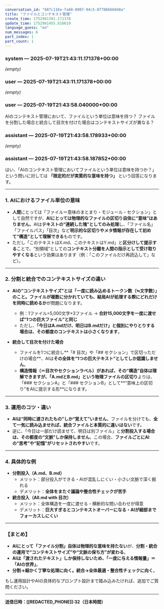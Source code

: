```yaml
---
conversation_id: "687c116e-fa68-8007-94c5-07788666048a"
title: "ファイルとコンテキスト管理"
create_time: 1752961391.171378
update_time: 1752961455.816619
language_guess: "en"
num_messages: 6
part_index: 1
part_count: 1
---
```


### system — 2025-07-19T21:43:11.171378+00:00

_(empty)_

### user — 2025-07-19T21:43:11.171378+00:00

_(empty)_

### user — 2025-07-19T21:43:58.040000+00:00

AIのコンテキスト管理において、ファイルという単位は意味を持つ？
ファイルを分割した場合と統合して目次を付けた場合はコンテキストサイズが異なる？

### assistant — 2025-07-19T21:43:58.178933+00:00

_(empty)_

### assistant — 2025-07-19T21:43:58.187852+00:00

はい、「AIのコンテキスト管理においてファイルという単位は意味を持つか？」という問いに対しては **「限定的だが実質的な意味を持つ」** という回答になります。

---
### 1. **AIにおけるファイル単位の意味**

- **人間**にとっては「ファイル＝意味のまとまり・モジュール・セクション」として自然ですが、**AIにとっては物理的なファイルの区切り自体に“意味”はありません**。AIは**テキストの“連続した塊”としてのみ処理**し、「ファイル名」「ファイルパス」「目次」など**明示的な区切りやメタ情報が存在して初めて“構造”として理解できる**ものです。
- ただし「このテキストはX.md、このテキストはY.md」と**区分けして提示する**ことで、“別領域”としての**コンテキスト分離を人間の指示として受け取りやすくなる**という効果はあります（例：「このファイルだけ再読込して」など）。

---
### 2. **分割と統合でのコンテキストサイズの違い**

- **AIの“コンテキストサイズ”**とは「一度に読み込めるトークン数（≒文字数）」のこと。ファイルが**複数に分かれていても、結局AIが処理する際にどれだけを同時に読めるか**が問題になります。
    - 例：1ファイル=5,000文字×3ファイル → **合計15,000文字を一度に渡せば“1つの巨大ファイル”と同じ**
    - ただし、**「今日はA.mdだけ、明日はB.mdだけ」と個別にやりとりする場合は、その都度のコンテキストは小さくなります**。

- **統合して目次を付けた場合**
    - ファイルを1つに統合し**「# 目次」や「## セクション」で区切っただけの場合**、AIは**その全体を“1つの巨大テキスト”としてしか認識しません**。
    - **構造情報（＝目次やセクションラベル）**があれば、その“構造”自体は理解できますが、「A.mdとB.md」という**物理ファイルの区切り**よりは、「### セクションA」と「### セクションB」として**“意味上の区切り”をAIに提示する形**になります。

---
### 3. **運用のコツ・違い**

- **AIは“同時に渡されたもの”しか“覚えて”いません**。ファイルを分けても、**全て一気に読み込ませれば、統合ファイルと本質的に違いはない**です。
- 逆に、「今日は一部だけ読ませて、明日は別ファイル」と**分割投入する場合は、その都度の“文脈”しか保持しません**。この場合、**ファイルごとにAIの“思考”や“記憶”がリセットされやすい**です。

---
### 4. **具体的な例**

- **分割投入（A.md、B.md）**
    - メリット：部分投入ができる・AIが混乱しにくい・小さい文脈で深く掘れる
    - デメリット：**全体をまたぐ議論や整合性チェックが苦手**
- **統合投入（All.md with 目次）**
    - メリット：全体構造を一度に渡せる・横断的な問い合わせが得意
    - デメリット：**巨大すぎるとコンテキストオーバーになる・AIが細部までフォーカスしにくい**

---

### 【まとめ】

- **AIにとって「ファイル分割」自体は物理的な意味を持たない**が、**分割・統合の運用で“コンテキストサイズ”や“文脈の保ち方”が変わる**。
- **AIは「渡されたテキスト」しか保持しないため、「一度に与える情報量」＝「AIの世界」**。
- **分割→細かく丁寧な処理に向く。統合→全体最適・整合性チェックに向く**。

もし運用設計やAIの具体的なプロンプト設計まで踏み込みたければ、追加でご質問ください。

---
**送信日時：[[REDACTED_PHONE]]:32（日本時間）**
